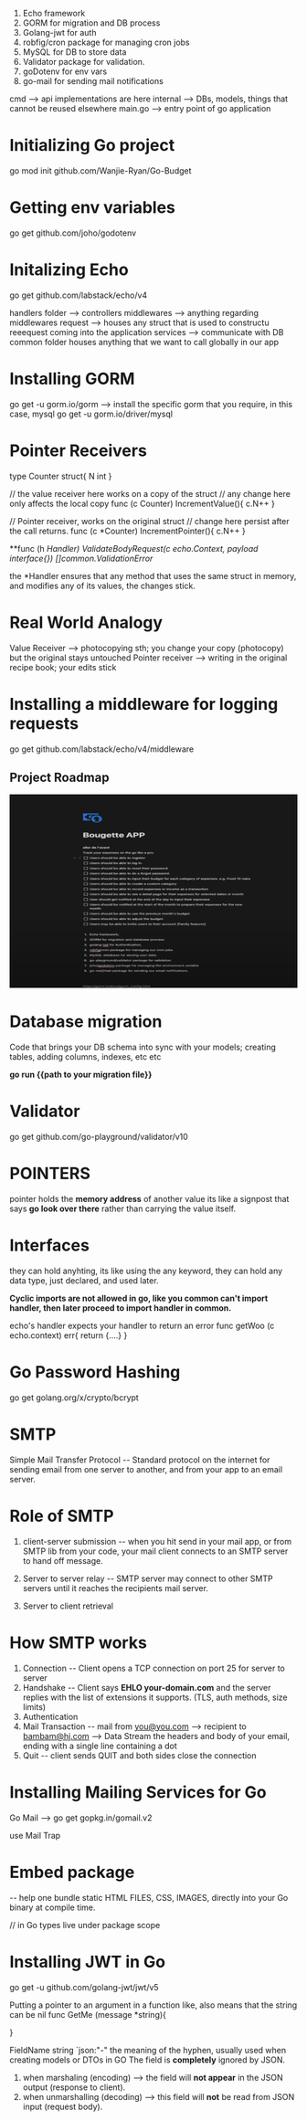 1. Echo framework
2. GORM for migration and DB process
3. Golang-jwt for auth
4. robfig/cron package for managing cron jobs
5. MySQL for DB to store data
6. Validator package for validation.
7. goDotenv for env vars
8. go-mail for sending mail notifications

cmd --> api implementations are here
internal --> DBs, models, things that cannot be reused elsewhere
main.go --> entry point of go application

# Initializing Go project

go mod init github.com/Wanjie-Ryan/Go-Budget

# Getting env variables

go get github.com/joho/godotenv

# Initalizing Echo

go get github.com/labstack/echo/v4

handlers folder --> controllers
middlewares --> anything regarding middlewares
request --> houses any struct that is used to constructu reeequest coming into the application
services --> communicate with DB
common folder houses anything that we want to call globally in our app

# Installing GORM

go get -u gorm.io/gorm
--> install the specific gorm that you require, in this case, mysql
go get -u gorm.io/driver/mysql

# Pointer Receivers

type Counter struct{
N int
}

// the value receiver here works on a copy of the struct
// any change here only affects the local copy
func (c Counter) IncrementValue(){
c.N++
}

// Pointer receiver, works on the original struct
// change here persist after the call returns.
func (c \*Counter) IncrementPointer(){
c.N++
}

**func (h *Handler) ValidateBodyRequest(c echo.Context, payload interface{}) []*common.ValidationError**

the \*Handler ensures that any method that uses the same struct in memory, and modifies any of its values, the changes stick.

# Real World Analogy

Value Receiver --> photocopying sth; you change your copy (photocopy) but the original stays untouched
Pointer receiver --> writing in the original recipe book; your edits stick

# Installing a middleware for logging requests

go get github.com/labstack/echo/v4/middleware

## Project Roadmap

![alt text](image.png)

# Database migration

Code that brings your DB schema into sync with your models; creating tables, adding columns, indexes, etc etc

**go run {{path to your migration file}}**

# Validator

go get github.com/go-playground/validator/v10

# POINTERS

pointer holds the **memory address** of another value
its like a signpost that says **go look over there** rather than carrying the value itself.

# Interfaces

they can hold anyhting, its like using the any keyword, they can hold any data type, just declared, and used later.

**Cyclic imports are not allowed in go, like you common can't import handler, then later proceed to import handler in common.**

echo's handler expects your handler to return an error
func getWoo (c echo.context) err{
return {....}
}

# Go Password Hashing

go get golang.org/x/crypto/bcrypt

# SMTP

Simple Mail Transfer Protocol
-- Standard protocol on the internet for sending email from one server to another, and from your app to an email server.

# Role of SMTP

1. client-server submission
   -- when you hit send in your mail app, or from SMTP lib from your code, your mail client connects to an SMTP server to hand off message.

2. Server to server relay
   -- SMTP server may connect to other SMTP servers until it reaches the recipients mail server.

3. Server to client retrieval

# How SMTP works

1. Connection
   -- Client opens a TCP connection on port 25 for server to server
2. Handshake
   -- Client says **EHLO your-domain.com** and the server replies with the list of extensions it supports. (TLS, auth methods, size limits)
3. Authentication
4. Mail Transaction
   -- mail from <you@you.com> --> recipient to <bambam@hj.com> --> Data Stream the headers and body of your email, ending with a single line containing a dot
5. Quit
   -- client sends QUIT and both sides close the connection

# Installing Mailing Services for Go

Go Mail --> go get gopkg.in/gomail.v2

use Mail Trap

# Embed package

-- help one bundle static HTML FILES, CSS, IMAGES, directly into your Go binary at compile time.

// in Go types live under package scope

# Installing JWT in Go

go get -u github.com/golang-jwt/jwt/v5

Putting a pointer to an argument in a function like, also means that the string can be nil
func GetMe (message \*string){

}

FieldName string `json:"-"
the meaning of the hyphen, usually used when creating models or DTOs in GO
The field is **completely** ignored by JSON.

1. when marshaling (encoding) --> the field will **not appear** in the JSON output (response to client).
2. when unmarshalling (decoding) --> this field will **not** be read from JSON input (request body).

